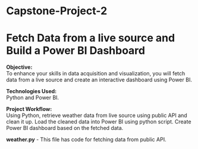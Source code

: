 # Capstone-Project-2

<h1>Fetch Data from a live source and Build a Power BI Dashboard<br/></h1>

**Objective:** <br/>To enhance your skills in data acquisition and visualization, you will fetch data from a live source and create an interactive dashboard using Power BI.<br/>

**Technologies Used:** <br/> Python and Power BI.<br/>

**Project Workflow:** <br/>Using Python, retrieve weather data from live source using public API and clean it up. Load the cleaned data into Power BI using python script. Create Power BI dashboard based on the fetched data. 

**weather.py** - This file has code for fetching data from public API.
